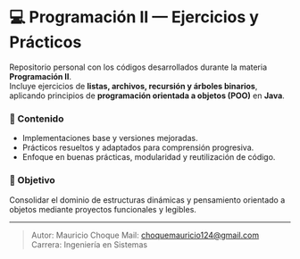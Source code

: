 # 💻 Programación II — Ejercicios y Prácticos

Repositorio personal con los códigos desarrollados durante la materia **Programación II**.  
Incluye ejercicios de **listas, archivos, recursión y árboles binarios**, aplicando principios de **programación orientada a objetos (POO)** en **Java**.

### 🔧 Contenido
- Implementaciones base y versiones mejoradas.  
- Prácticos resueltos y adaptados para comprensión progresiva.  
- Enfoque en buenas prácticas, modularidad y reutilización de código.

### 🧠 Objetivo
Consolidar el dominio de estructuras dinámicas y pensamiento orientado a objetos mediante proyectos funcionales y legibles.

---

> Autor: Mauricio Choque
> Mail: choquemauricio124@gmail.com
> Carrera: Ingeniería en Sistemas
